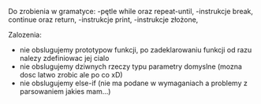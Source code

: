 Do zrobienia w gramatyce:
-pętle while oraz repeat-until,
-instrukcje break, continue oraz return,
-instrukcje print,
-instrukcje złożone,

Zalozenia:
- nie obslugujemy prototypow funkcji, po zadeklarowaniu funkcji od razu nalezy zdefiniowac jej cialo
- nie obslugujemy dziwnych rzeczy typu parametry domyslne (mozna dosc latwo zrobic ale po co xD)
- nie obslugujemy else-if (nie ma podane w wymaganiach a problemy z parsowaniem jakies mam...)